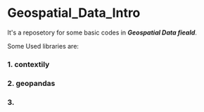 # Geospatial_Data_Intro
It's a reposetory for some basic codes in ___Geospatial Data fieald___.

Some Used libraries are:
### 1.  contextily
### 2.  geopandas
### 3.
